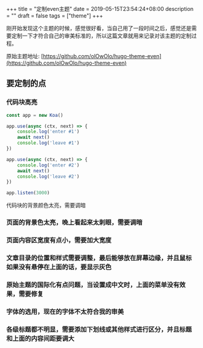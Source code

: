 +++
title = "定制even主题"
date = 2019-05-15T23:54:24+08:00
description = ""
draft = false
tags = ["theme"]
+++

刚开始发现这个主题的时候，感觉很好看，当自己用了一段时间之后，感觉还是需要定制一下才符合自己的审美标准的，所以这篇文章就用来记录对该主题的定制过程。

原始主题地址: [https://github.com/olOwOlo/hugo-theme-even](https://github.com/olOwOlo/hugo-theme-even)

## 要定制的点

### 代码块高亮

```js
const app = new Koa()

app.use(async (ctx, next) => {
    console.log('enter #1')
    await next()
    console.log('leave #1')
})

app.use(async (ctx, next) => {
    console.log('enter #2')
    await next()
    console.log('leave #2')
})

app.listen(3000)
```

代码块的背景颜色太亮，需要调暗

### 页面的背景色太亮，晚上看起来太刺眼，需要调暗

### 页面内容区宽度有点小，需要加大宽度

### 文章目录的位置和样式需要调整，最后能够放在屏幕边缘，并且鼠标如果没有悬停在上面的话，要显示灰色

### 原始主题的国际化有点问题，当设置成中文时，上面的菜单没有效果，需要修复

### 字体的选用，现在的字体不太符合我的审美

### 各级标题都不明显，需要添加下划线或其他样式进行区分，并且标题和上面的内容间距要调大